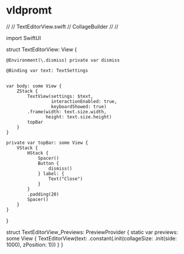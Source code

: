 # vldpromt

//
//  TextEditorView.swift
//  CollageBuilder
//
//

import SwiftUI

struct TextEditorView: View {
    
    @Environment(\.dismiss) private var dismiss
    
    @Binding var text: TextSettings
    
    
    var body: some View {
        ZStack {
            TextView(settings: $text,
                     interactionEnabled: true,
                     keyboardShowed: true)
            .frame(width: text.size.width,
                   height: text.size.height)
            topBar
        }
    }
    
    private var topBar: some View {
        VStack {
            HStack {
                Spacer()
                Button {
                    dismiss()
                } label: {
                    Text("Close")
                }
            }
            .padding(20)
            Spacer()
        }
    }
}

struct TextEditorView_Previews: PreviewProvider {
    static var previews: some View {
        TextEditorView(text: .constant(.init(collageSize: .init(side: 1000),
                                             zPosition: 1)))
    }
}
